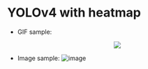 # YOLOv4 with heatmap
- GIF sample:
<p align="center">
<img src="https://user-images.githubusercontent.com/85657947/188274247-db9bf0f3-9583-4e3e-b869-3e046ad30cae.gif" altar="gif sample">
</p>

- Image sample:
![image](https://user-images.githubusercontent.com/85657947/188273602-5ef87c55-3a12-43f6-8fe7-7fab634581cd.png)

